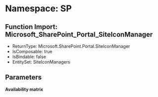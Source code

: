 # Namespace: SP

## Function Import: Microsoft_SharePoint_Portal_SiteIconManager

- ReturnType: Microsoft.SharePoint.Portal.SiteIconManager
- IsComposable: true
- IsBindable: false
- EntitySet: SiteIconManagers

## Parameters

**Availability matrix**

